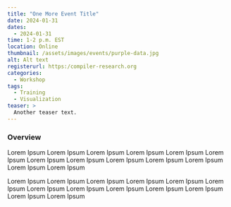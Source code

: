 ```yaml
---
title: "One More Event Title"
date: 2024-01-31
dates:
  - 2024-01-31
time: 1-2 p.m. EST
location: Online
thumbnail: /assets/images/events/purple-data.jpg
alt: Alt text
registerurl: https:/compiler-research.org
categories:
  - Workshop
tags:
  - Training
  - Visualization
teaser: >
  Another teaser text.
---
```


### Overview

Lorem Ipsum Lorem Ipsum Lorem Ipsum Lorem Ipsum Lorem Ipsum Lorem Ipsum Lorem Ipsum Lorem Ipsum Lorem Ipsum Lorem Ipsum Lorem Ipsum Lorem Ipsum Lorem Ipsum 

Lorem Ipsum Lorem Ipsum Lorem Ipsum Lorem Ipsum Lorem Ipsum Lorem Ipsum Lorem Ipsum Lorem Ipsum Lorem Ipsum Lorem Ipsum Lorem Ipsum Lorem Ipsum Lorem Ipsum 